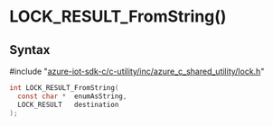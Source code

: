 # LOCK_RESULT_FromString()

## Syntax

\#include "[azure-iot-sdk-c/c-utility/inc/azure_c_shared_utility/lock.h](../lock-h.md)"  
```C
int LOCK_RESULT_FromString(
  const char *  enumAsString,
  LOCK_RESULT   destination
);
```

